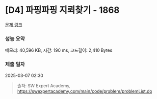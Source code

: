 # [D4] 파핑파핑 지뢰찾기 - 1868 

[문제 링크](https://swexpertacademy.com/main/code/problem/problemDetail.do?contestProbId=AV5LwsHaD1MDFAXc) 

### 성능 요약

메모리: 40,596 KB, 시간: 190 ms, 코드길이: 2,410 Bytes

### 제출 일자

2025-03-07 02:30



> 출처: SW Expert Academy, https://swexpertacademy.com/main/code/problem/problemList.do